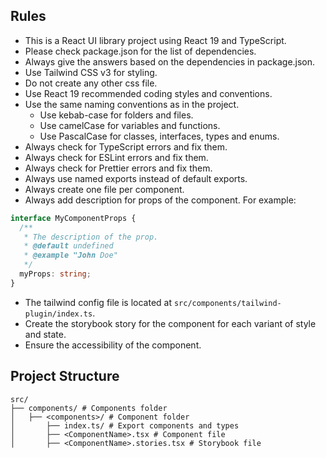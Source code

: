 ## Rules

- This is a React UI library project using React 19 and TypeScript.
- Please check package.json for the list of dependencies.
- Always give the answers based on the dependencies in package.json.
- Use Tailwind CSS v3 for styling.
- Do not create any other css file.
- Use React 19 recommended coding styles and conventions.
- Use the same naming conventions as in the project.
  - Use kebab-case for folders and files.
  - Use camelCase for variables and functions.
  - Use PascalCase for classes, interfaces, types and enums.
- Always check for TypeScript errors and fix them.
- Always check for ESLint errors and fix them.
- Always check for Prettier errors and fix them.
- Always use named exports instead of default exports.
- Always create one file per component.
- Always add description for props of the component. For example:

```typescript
interface MyComponentProps {
  /**
   * The description of the prop.
   * @default undefined
   * @example "John Doe"
   */
  myProps: string;
}
```

- The tailwind config file is located at `src/components/tailwind-plugin/index.ts`.
- Create the storybook story for the component for each variant of style and state.
- Ensure the accessibility of the component.

## Project Structure

```
src/
├── components/ # Components folder
│   ├── <components>/ # Component folder
│       ├── index.ts/ # Export components and types
│       ├── <ComponentName>.tsx # Component file
│       ├── <ComponentName>.stories.tsx # Storybook file
```
